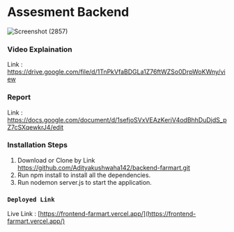 # Assesment Backend

![Screenshot (2857)](https://github.com/Adityakushwaha142/frontend-farmart/assets/65178299/c4554c0a-5046-426e-a2b1-b8c51d193089)

### Video Explaination

Link : https://drive.google.com/file/d/1TnPkVfaBDGLa1Z76ftWZSo0DrpWoKWny/view

### Report

Link : https://docs.google.com/document/d/1sefjoSVxVEAzKerjV4odBhhDuDjdS_pZ7cSXqewkrJ4/edit

### Installation Steps

1. Download or Clone by Link https://github.com/Adityakushwaha142/backend-farmart.git
2. Run npm install to install all the dependencies.
3. Run nodemon server.js to start the application.

### `Deployed Link`

Live Link : [https://frontend-farmart.vercel.app/](https://frontend-farmart.vercel.app/)
